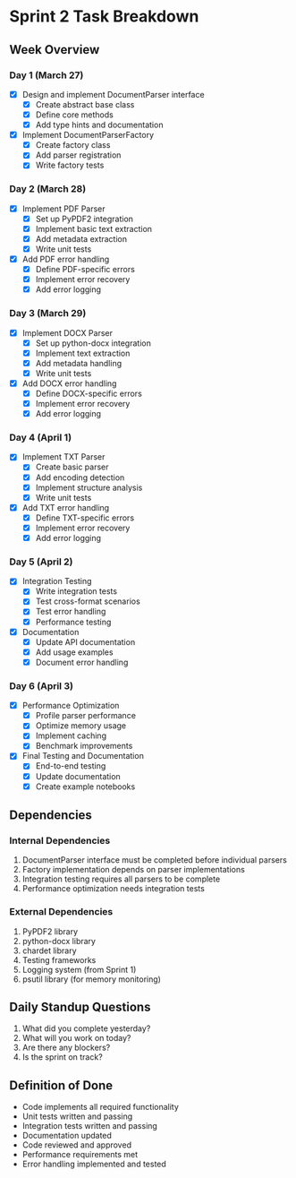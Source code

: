 # Sprint 2 Task Breakdown

## Week Overview

### Day 1 (March 27)
- [x] Design and implement DocumentParser interface
  - [x] Create abstract base class
  - [x] Define core methods
  - [x] Add type hints and documentation
- [x] Implement DocumentParserFactory
  - [x] Create factory class
  - [x] Add parser registration
  - [x] Write factory tests

### Day 2 (March 28)
- [x] Implement PDF Parser
  - [x] Set up PyPDF2 integration
  - [x] Implement basic text extraction
  - [x] Add metadata extraction
  - [x] Write unit tests
- [x] Add PDF error handling
  - [x] Define PDF-specific errors
  - [x] Implement error recovery
  - [x] Add error logging

### Day 3 (March 29)
- [x] Implement DOCX Parser
  - [x] Set up python-docx integration
  - [x] Implement text extraction
  - [x] Add metadata handling
  - [x] Write unit tests
- [x] Add DOCX error handling
  - [x] Define DOCX-specific errors
  - [x] Implement error recovery
  - [x] Add error logging

### Day 4 (April 1)
- [x] Implement TXT Parser
  - [x] Create basic parser
  - [x] Add encoding detection
  - [x] Implement structure analysis
  - [x] Write unit tests
- [x] Add TXT error handling
  - [x] Define TXT-specific errors
  - [x] Implement error recovery
  - [x] Add error logging

### Day 5 (April 2)
- [x] Integration Testing
  - [x] Write integration tests
  - [x] Test cross-format scenarios
  - [x] Test error handling
  - [x] Performance testing
- [x] Documentation
  - [x] Update API documentation
  - [x] Add usage examples
  - [x] Document error handling

### Day 6 (April 3)
- [x] Performance Optimization
  - [x] Profile parser performance
  - [x] Optimize memory usage
  - [x] Implement caching
  - [x] Benchmark improvements
- [x] Final Testing and Documentation
  - [x] End-to-end testing
  - [x] Update documentation
  - [x] Create example notebooks

## Dependencies

### Internal Dependencies
1. DocumentParser interface must be completed before individual parsers
2. Factory implementation depends on parser implementations
3. Integration testing requires all parsers to be complete
4. Performance optimization needs integration tests

### External Dependencies
1. PyPDF2 library
2. python-docx library
3. chardet library
4. Testing frameworks
5. Logging system (from Sprint 1)
6. psutil library (for memory monitoring)

## Daily Standup Questions
1. What did you complete yesterday?
2. What will you work on today?
3. Are there any blockers?
4. Is the sprint on track?

## Definition of Done
- Code implements all required functionality
- Unit tests written and passing
- Integration tests written and passing
- Documentation updated
- Code reviewed and approved
- Performance requirements met
- Error handling implemented and tested 